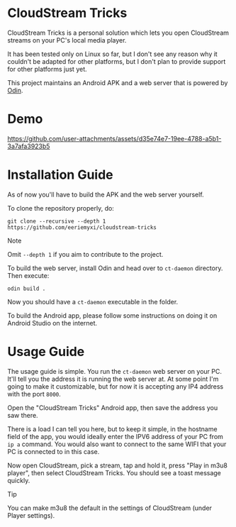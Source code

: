 # CloudStream Tricks
CloudStream Tricks is a personal solution which lets you open CloudStream streams on
your PC's local media player.

It has been tested only on Linux so far, but I don't see any reason why it
couldn't be adapted for other platforms, but I don't plan to provide support for
other platforms just yet.

This project maintains an Android APK and a web server that is powered by
[Odin](https://odin-lang.org/).

# Demo
https://github.com/user-attachments/assets/d35e74e7-19ee-4788-a5b1-3a7afa3923b5

# Installation Guide
As of now you'll have to build the APK and the web server yourself.

To clone the repository properly, do:
```
git clone --recursive --depth 1 https://github.com/eeriemyxi/cloudstream-tricks
```

> [!NOTE]
> Omit `--depth 1` if you aim to contribute to the project.

To build the web server, install Odin and head over to `ct-daemon` directory. Then execute:
```
odin build .
```

Now you should have a `ct-daemon` executable in the folder.

To build the Android app, please follow some instructions on doing it on Android
Studio on the internet.

# Usage Guide
The usage guide is simple. You run the `ct-daemon` web server on your PC. It'll
tell you the address it is running the web server at. At some point I'm going to
make it customizable, but for now it is accepting any IP4 address with the port
`8000`.

Open the "CloudStream Tricks" Android app, then save the address you saw there.

There is a load I can tell you here, but to keep it simple, in the hostname
field of the app, you would ideally enter the IPV6 address of your PC from `ip
a` command. You would also want to connect to the same WIFI that your PC is
connected to in this case.

Now open CloudStream, pick a stream, tap and hold it, press "Play in m3u8
player", then select CloudStream Tricks. You should see a toast message quickly.

> [!TIP]
> You can make m3u8 the default in the settings of CloudStream (under Player settings).         

